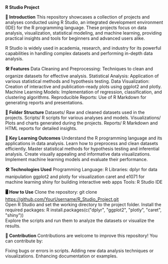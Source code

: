 **R Studio Project**

**📘 Introduction**
This repository showcases a collection of projects and analyses conducted using R Studio, an integrated development environment (IDE) for the R programming language. These projects focus on data analysis, visualization, statistical modeling, and machine learning, providing practical insights and tools for beginners and advanced users alike.

R Studio is widely used in academia, research, and industry for its powerful capabilities in handling complex datasets and performing in-depth data analysis.

**🛠️ Features**
Data Cleaning and Preprocessing: Techniques to clean and organize datasets for effective analysis.
Statistical Analysis: Application of various statistical methods and hypothesis testing.
Data Visualization: Creation of interactive and publication-ready plots using ggplot2 and plotly.
Machine Learning Models: Implementation of regression, classification, and clustering algorithms.
Reproducible Reports: Use of R Markdown for generating reports and presentations.

**📂 Folder Structure**
Datasets/
Raw and cleaned datasets used in the projects.
Scripts/
R scripts for various analyses and models.
Visualizations/
Plots and charts generated during the projects.
Reports/
R Markdown and HTML reports for detailed insights.

**🔑 Key Learning Outcomes**
Understand the R programming language and its applications in data analysis.
Learn how to preprocess and clean datasets efficiently.
Master statistical methods for hypothesis testing and inferential analysis.
Create visually appealing and informative data visualizations.
Implement machine learning models and evaluate their performance.

**🛠️ Technologies Used**
Programming Language: R
Libraries:
dplyr for data manipulation
ggplot2 and plotly for visualization
caret and e1071 for machine learning
shiny for building interactive web apps
Tools: R Studio IDE

**🖥️ How to Use**
Clone the repository:
git clone https://github.com/YourUsername/R_Studio_Project.git  
Open R Studio and set the working directory to the project folder.
Install the required packages:
R
install.packages(c("dplyr", "ggplot2", "plotly", "caret", "shiny"))  
Explore the scripts and run them to analyze the datasets or visualize the results.

**🤝 Contribution**
Contributions are welcome to improve this repository! You can contribute by:

Fixing bugs or errors in scripts.
Adding new data analysis techniques or visualizations.
Enhancing documentation or examples.
